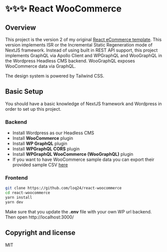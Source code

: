 # :sparkles::sparkles::sparkles: React WooCommerce

## Overview

This project is the version 2 of my original [React eCommerce template](https://github.com/loq24/react-ecommerce). This version implements ISR or the Incremental Static Regeneration mode of NextJS framework. Instead of using built in REST API support, this project implements GraphQL via Apollo Client and WPGraphQL and WooGraphQL in the Wordpress Headless CMS backend. WooGraphQL exposes WooCommerce data via GraphQL.

The design system is powered by Tailwind CSS.

## Basic Setup

You should have a basic knowledge of NextJS framework and Wordpress in order to set up this project.

### Backend

- Install Wordpress as our Headless CMS
- Install **WooCommerce** plugin
- Install **WP GraphQL** plugin
- Install **WPGraphQL CORS** plugin
- Install **WPGraphQL WooCommerce (WooGraphQL)** plugin
- If you want to have WooCommerce sample data you can export their provided sample CSV [here](https://woocommerce.com/document/importing-woocommerce-sample-data/)

### Frontend

```bash
git clone https://github.com/loq24/react-woocommerce
cd react-woocommerce
yarn install
yarn dev
```

Make sure that you update the **.env** file with your own WP url backend. Then open http://localhost:3000/

## Copyright and license

MIT
